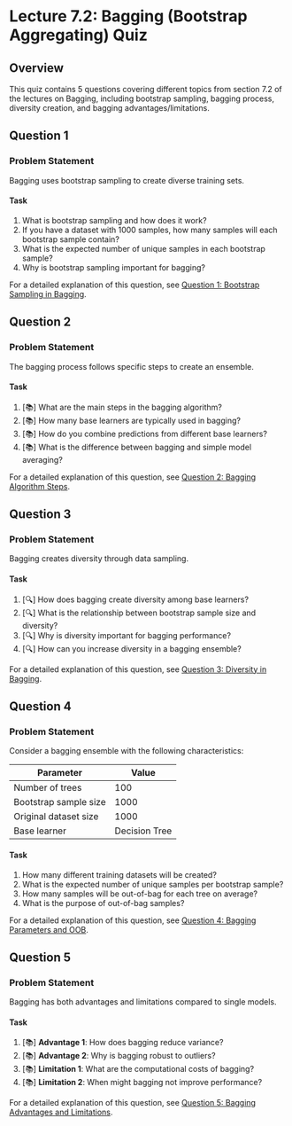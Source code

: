 # Lecture 7.2: Bagging (Bootstrap Aggregating) Quiz

## Overview
This quiz contains 5 questions covering different topics from section 7.2 of the lectures on Bagging, including bootstrap sampling, bagging process, diversity creation, and bagging advantages/limitations.

## Question 1

### Problem Statement
Bagging uses bootstrap sampling to create diverse training sets.

#### Task
1. What is bootstrap sampling and how does it work?
2. If you have a dataset with 1000 samples, how many samples will each bootstrap sample contain?
3. What is the expected number of unique samples in each bootstrap sample?
4. Why is bootstrap sampling important for bagging?

For a detailed explanation of this question, see [Question 1: Bootstrap Sampling in Bagging](L7_2_1_explanation.md).

## Question 2

### Problem Statement
The bagging process follows specific steps to create an ensemble.

#### Task
1. [📚] What are the main steps in the bagging algorithm?
2. [📚] How many base learners are typically used in bagging?
3. [📚] How do you combine predictions from different base learners?
4. [📚] What is the difference between bagging and simple model averaging?

For a detailed explanation of this question, see [Question 2: Bagging Algorithm Steps](L7_2_2_explanation.md).

## Question 3

### Problem Statement
Bagging creates diversity through data sampling.

#### Task
1. [🔍] How does bagging create diversity among base learners?
2. [🔍] What is the relationship between bootstrap sample size and diversity?
3. [🔍] Why is diversity important for bagging performance?
4. [🔍] How can you increase diversity in a bagging ensemble?

For a detailed explanation of this question, see [Question 3: Diversity in Bagging](L7_2_3_explanation.md).

## Question 4

### Problem Statement
Consider a bagging ensemble with the following characteristics:

| Parameter | Value |
|-----------|-------|
| Number of trees | 100 |
| Bootstrap sample size | 1000 |
| Original dataset size | 1000 |
| Base learner | Decision Tree |

#### Task
1. How many different training datasets will be created?
2. What is the expected number of unique samples per bootstrap sample?
3. How many samples will be out-of-bag for each tree on average?
4. What is the purpose of out-of-bag samples?

For a detailed explanation of this question, see [Question 4: Bagging Parameters and OOB](L7_2_4_explanation.md).

## Question 5

### Problem Statement
Bagging has both advantages and limitations compared to single models.

#### Task
1. [📚] **Advantage 1**: How does bagging reduce variance?
2. [📚] **Advantage 2**: Why is bagging robust to outliers?
3. [📚] **Limitation 1**: What are the computational costs of bagging?
4. [📚] **Limitation 2**: When might bagging not improve performance?

For a detailed explanation of this question, see [Question 5: Bagging Advantages and Limitations](L7_2_5_explanation.md).
